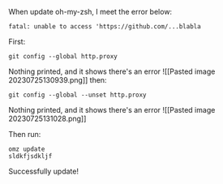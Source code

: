 When update oh-my-zsh, I meet the error below:

```shell
fatal: unable to access 'https://github.com/...blabla
```

First:
```shell
git config --global http.proxy
```
Nothing printed, and it shows there's an error
![[Pasted image 20230725130939.png]]
then:
```shell
git config --global --unset http.proxy
```
Nothing printed, and it shows there's an error
![[Pasted image 20230725131028.png]]

Then run:
```shell
omz update
sldkfjsdkljf
```

Successfully update!